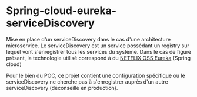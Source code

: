 # Spring-cloud-eureka-serviceDiscovery

Mise en place d'un serviceDiscovery dans le cas d'une architecture microservice. Le serviceDiscovery est un service possédant un registry sur lequel vont s'enregistrer tous les services du système. Dans le cas de figure présant, la technologie utilisé correspond à du [NETFLIX OSS Eureka](https://github.com/Netflix/eureka) (Spring cloud) 

Pour le bien du POC, ce projet contient une configuration spécifique ou le serviceDiscovery ne cherche pas à s'enregistrer auprès d'un autre serviceDiscovery (déconseillé en production).
